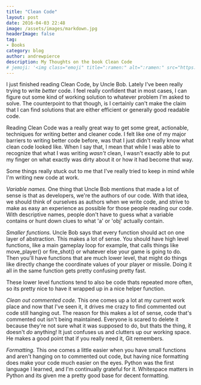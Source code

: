 ```yaml
---
title: "Clean Code"
layout: post
date: 2016-04-03 22:48
image: /assets/images/markdown.jpg
headerImage: false
tag:
- Books
category: blog
author: andrewpierce
description: My Thoughts on the book Clean Code
# jemoji: '<img class="emoji" title=":ramen:" alt=":ramen:" src="https://assets.github.com/images/icons/emoji/unicode/1f35c.png" height="20" width="20" align="absmiddle">'
---
```



I just finished reading Clean Code, by Uncle Bob. Lately I've been really trying to
write _better_ code. I feel really confident that in most cases, I can figure out
some kind of working solution to whatever problem I'm asked to solve. The counterpoint
to that though, is I certainly can't make the claim that I can find solutions that
are either efficient or generally good readable code.

Reading Clean Code was a really great way to get some great, actionable, techniques
for writing better and cleaner code. I felt like one of my major barriers to writing
better code before, was that I just didn't really know what clean code looked like.
When I say that, I mean that while I was able to recognize that what I was writing
_wasn't_ clean, I wasn't exactly able to put my finger on what exactly was dirty about
it or how it had become that way.

Some things really stuck out to me that I've really tried to keep in mind while I'm
writing new code at work.

*Variable names.* One thing that Uncle Bob mentions that made a lot of sense is that
as developers, we're the authors of our code. With that idea, we should think of
ourselves as authors when we write code, and strive to make as easy an experience as
possible for those people reading our code. With descriptive names, people don't have
to guess what a variable contains or hunt down clues to what 'a' or 'obj' actually
contain.

*Smaller functions.* Uncle Bob says that every function should act on one layer of
abstraction. This makes a lot of sense. You should have high level functions, like a
main gameplay loop for example, that calls things like move_player() or fire_shot() or
whatever else your game is going to do. Then you'll have functions that are much
lower level, that might do things like directly change the coordinate values of your
player or missile. Doing it all in the same function gets pretty confusing pretty fast.

These lower level functions tend to also be code thats repeated more often, so its
pretty nice to have it wrapped up in a nice helper function.

*Clean out commented code.* This one comes up a lot at my current work place and now
that I've seen it, it drives me crazy to find commented out code still hanging out.
The reason for this makes a lot of sense, code that's commented out isn't being maintained.
Everyone is scared to delete it because they're not sure what it was supposed to do,
but thats the thing, it doesn't _do_ anything! It just confuses us and clutters up
our working space. He makes a good point that if you really need it, Git remembers.

*Formatting.* This one comes a little easier when you have small functions and aren't
hanging on to commented out code, but having nice formatting does make your code much
easier on the eyes. Python was the first language I learned, and I'm continually grateful
for it. Whitespace matters in Python and its given me a pretty good base for decent formatting.
